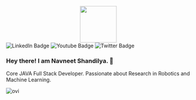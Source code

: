 <div id="header" align="center">
  <img src="https://media.giphy.com/media/M9gbBd9nbDrOTu1Mqx/giphy.gif" width="100"/>
</div>

<div id="badges">
  <img src="https://img.shields.io/badge/LinkedIn-blue?style=for-the-badge&logo=linkedin&logoColor=white" alt="LinkedIn Badge"/>
  <img src="https://img.shields.io/badge/YouTube-red?style=for-the-badge&logo=youtube&logoColor=white" alt="Youtube Badge"/>
  <img src="https://img.shields.io/badge/Twitter-blue?style=for-the-badge&logo=twitter&logoColor=white" alt="Twitter Badge"/>
</div>

### Hey there! I am Navneet Shandilya. 👋

Core JAVA Full Stack Developer. Passionate about Research in Robotics and Machine Learning.

<img src="https://github-readme-stats.vercel.app/api/top-langs?username=siyapandeyvsp&show_icons=true&locale=en&layout=compact&theme=chartreuse-dark" alt="ovi" />
